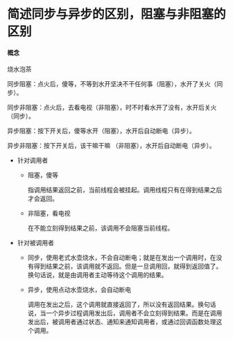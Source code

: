 # 简述同步与异步的区别，阻塞与非阻塞的区别

#### 概念

烧水泡茶

同步阻塞：点火后，傻等，不等到水开坚决不干任何事（阻塞），水开了关火（同步）。

同步非阻塞：点火后，去看电视（非阻塞），时不时看水开了没有，水开后关火（同步）。

异步阻塞：按下开关后，傻等水开（阻塞），水开后自动断电（异步）。

异步非阻塞：按下开关后，该干嘛干嘛 （非阻塞），水开后自动断电（异步）。

- 针对调用者

  - 阻塞，傻等

    指调用结果返回之前，当前线程会被挂起。调用线程只有在得到结果之后才会返回。

  - 非阻塞，看电视

    在不能立刻得到结果之前，该调用不会阻塞当前线程。

- 针对被调用者

  - 同步，使用老式水壶烧水，不会自动断电；就是在发出一个调用时，在没有得到结果之前，该调用就不返回。但是一旦调用回，就得到返回值了。
    换句话说，就是由调用者主动等待这个调用的结果。

  - 异步，使用点动水壶烧水，会自动断电

    调用在发出之后，这个调用就直接返回了，所以没有返回结果。换句话说，当一个异步过程调用发出后，调用者不会立刻得到结果。而是在调用发出后，被调用者通过状态、通知来通知调用者，或通过回调函数处理这个调用。